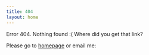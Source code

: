```yaml
---
title: 404
layout: home
---
```


Error 404. Nothing found :( Where did you get that link?

Please go to [homepage](/) or email me: 

    

